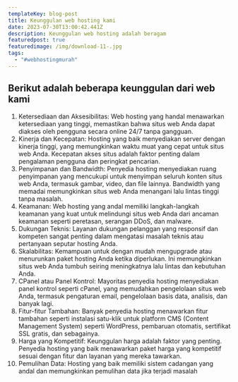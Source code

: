 ```yaml
---
templateKey: blog-post
title: Keunggulan web hosting kami
date: 2023-07-30T13:00:42.441Z
description: Keunggulan web hosting adalah beragam
featuredpost: true
featuredimage: /img/download-11-.jpg
tags:
  - "#webhostingmurah"
---
```

## Berikut adalah beberapa keunggulan dari web kami



<!--StartFragment-->

1. Ketersediaan dan Aksesibilitas: Web hosting yang handal menawarkan ketersediaan yang tinggi, memastikan bahwa situs web Anda dapat diakses oleh pengguna secara online 24/7 tanpa gangguan.
2. Kinerja dan Kecepatan: Hosting yang baik menyediakan server dengan kinerja tinggi, yang memungkinkan waktu muat yang cepat untuk situs web Anda. Kecepatan akses situs adalah faktor penting dalam pengalaman pengguna dan peringkat pencarian.
3. Penyimpanan dan Bandwidth: Penyedia hosting menyediakan ruang penyimpanan yang mencukupi untuk menyimpan seluruh konten situs web Anda, termasuk gambar, video, dan file lainnya. Bandwidth yang memadai memungkinkan situs web Anda menangani lalu lintas tinggi tanpa masalah.
4. Keamanan: Web hosting yang andal memiliki langkah-langkah keamanan yang kuat untuk melindungi situs web Anda dari ancaman keamanan seperti peretasan, serangan DDoS, dan malware.
5. Dukungan Teknis: Layanan dukungan pelanggan yang responsif dan kompeten sangat penting dalam mengatasi masalah teknis atau pertanyaan seputar hosting Anda.
6. Skalabilitas: Kemampuan untuk dengan mudah mengupgrade atau menurunkan paket hosting Anda ketika diperlukan. Ini memungkinkan situs web Anda tumbuh seiring meningkatnya lalu lintas dan kebutuhan Anda.
7. CPanel atau Panel Kontrol: Mayoritas penyedia hosting menyediakan panel kontrol seperti cPanel, yang memudahkan pengelolaan situs web Anda, termasuk pengaturan email, pengelolaan basis data, analisis, dan banyak lagi.
8. Fitur-fitur Tambahan: Banyak penyedia hosting menawarkan fitur tambahan seperti instalasi satu-klik untuk platform CMS (Content Management System) seperti WordPress, pembaruan otomatis, sertifikat SSL gratis, dan sebagainya.
9. Harga yang Kompetitif: Keunggulan harga adalah faktor yang penting. Penyedia hosting yang baik menawarkan paket harga yang kompetitif sesuai dengan fitur dan layanan yang mereka tawarkan.
10. Pemulihan Data: Hosting yang baik memiliki sistem cadangan yang andal dan memungkinkan pemulihan data jika terjadi masalah

<!--EndFragment-->